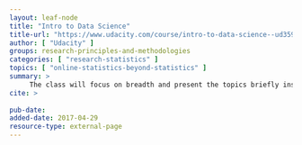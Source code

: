```yaml
---
layout: leaf-node
title: "Intro to Data Science"
title-url: "https://www.udacity.com/course/intro-to-data-science--ud359"
author: [ "Udacity" ]
groups: research-principles-and-methodologies
categories: [ "research-statistics" ]
topics: [ "online-statistics-beyond-statistics" ]
summary: >
     The class will focus on breadth and present the topics briefly instead of focusing on a single topic in depth. This will give you the opportunity to sample and apply the basic techniques of data science.
cite: >
     
pub-date: 
added-date: 2017-04-29
resource-type: external-page
---
```

